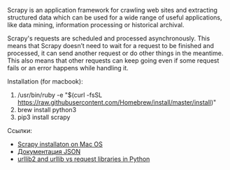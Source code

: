 Scrapy is an application framework for crawling web sites and extracting structured data which can be used for a wide range of useful applications, like data mining, information processing or historical archival.

Scrapy's requests are scheduled and processed asynchronously. This means that Scrapy doesn’t need to wait for a request to be finished and processed, it can send another request or do other things in the meantime. This also means that other requests can keep going even if some request fails or an error happens while handling it.

Installation (for macbook):
1. /usr/bin/ruby -e "$(curl -fsSL https://raw.githubusercontent.com/Homebrew/install/master/install)"
2. brew install python3
3. pip3 install scrapy

Ссылки:
- [Scrapy installaton on Mac OS](https://www.quora.com/How-do-I-install-Scrapy-on-Mac-OS-X-10-10)
- [Документация JSON](https://doc.scrapy.org/en/latest/)
- [urllib2 and urllib vs request libraries in Python](https://www.quora.com/What-is-the-difference-between-urllib2-and-urllib-vs-request-libraries-in-Python)
